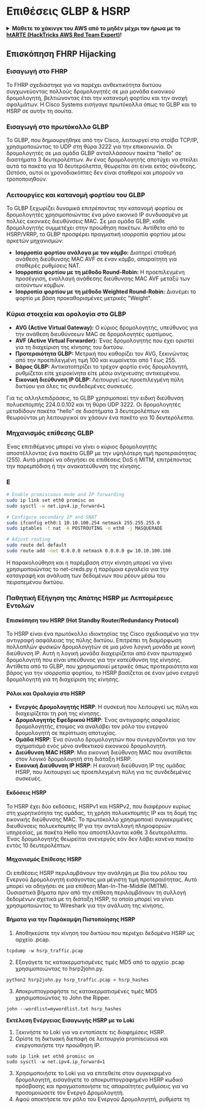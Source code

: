 # Επιθέσεις GLBP & HSRP

<details>

<summary><strong>Μάθετε το χάκινγκ του AWS από το μηδέν μέχρι τον ήρωα με το</strong> <a href="https://training.hacktricks.xyz/courses/arte"><strong>htARTE (HackTricks AWS Red Team Expert)</strong></a><strong>!</strong></summary>

Άλλοι τρόποι για να υποστηρίξετε το HackTricks:

* Αν θέλετε να δείτε την **εταιρεία σας να διαφημίζεται στο HackTricks** ή να **κατεβάσετε το HackTricks σε μορφή PDF** ελέγξτε τα [**ΣΧΕΔΙΑ ΣΥΝΔΡΟΜΗΣ**](https://github.com/sponsors/carlospolop)!
* Αποκτήστε το [**επίσημο PEASS & HackTricks swag**](https://peass.creator-spring.com)
* Ανακαλύψτε [**The PEASS Family**](https://opensea.io/collection/the-peass-family), τη συλλογή μας από αποκλειστικά [**NFTs**](https://opensea.io/collection/the-peass-family)
* **Εγγραφείτε στη** 💬 [**ομάδα Discord**](https://discord.gg/hRep4RUj7f) ή στη [**ομάδα telegram**](https://t.me/peass) ή **ακολουθήστε** μας στο **Twitter** 🐦 [**@hacktricks_live**](https://twitter.com/hacktricks_live)**.**
* **Μοιραστείτε τα χάκινγκ κόλπα σας υποβάλλοντας PRs στα** [**HackTricks**](https://github.com/carlospolop/hacktricks) και [**HackTricks Cloud**](https://github.com/carlospolop/hacktricks-cloud) αποθετήρια του github.

</details>


## Επισκόπηση FHRP Hijacking

### Εισαγωγή στο FHRP
Το FHRP σχεδιάστηκε για να παρέχει ανθεκτικότητα δικτύου συγχωνεύοντας πολλούς δρομολογητές σε μια μονάδα εικονικού δρομολογητή, βελτιώνοντας έτσι την κατανομή φορτίου και την ανοχή σφαλμάτων. Η Cisco Systems εισήγαγε πρωτόκολλα όπως το GLBP και το HSRP σε αυτήν τη σουίτα.

### Εισαγωγή στο πρωτόκολλο GLBP
Το GLBP, που δημιουργήθηκε από την Cisco, λειτουργεί στο στοίβα TCP/IP, χρησιμοποιώντας το UDP στη θύρα 3222 για την επικοινωνία. Οι δρομολογητές σε μια ομάδα GLBP ανταλλάσσουν πακέτα "hello" σε διαστήματα 3 δευτερολέπτων. Αν ένας δρομολογητής αποτύχει να στείλει αυτά τα πακέτα για 10 δευτερόλεπτα, θεωρείται ότι είναι εκτός σύνδεσης. Ωστόσο, αυτοί οι χρονοδιακόπτες δεν είναι σταθεροί και μπορούν να τροποποιηθούν.

### Λειτουργίες και κατανομή φορτίου του GLBP
Το GLBP ξεχωρίζει δυναμικά επιτρέποντας την κατανομή φορτίου σε δρομολογητές χρησιμοποιώντας ένα μόνο εικονικό IP συνδυασμένο με πολλές εικονικές διευθύνσεις MAC. Σε μια ομάδα GLBP, κάθε δρομολογητής συμμετέχει στην προώθηση πακέτων. Αντίθετα από το HSRP/VRRP, το GLBP προσφέρει πραγματική ισορροπία φορτίου μέσω αρκετών μηχανισμών:

- **Ισορροπία φορτίου ανάλογα με τον κόμβο:** Διατηρεί σταθερή ανάθεση διεύθυνσης MAC AVF σε έναν κόμβο, απαραίτητη για σταθερές ρυθμίσεις NAT.
- **Ισορροπία φορτίου με τη μέθοδο Round-Robin:** Η προεπιλεγμένη προσέγγιση, εναλλαγή ανάθεσης διεύθυνσης MAC AVF μεταξύ των αιτούντων κόμβων.
- **Ισορροπία φορτίου με τη μέθοδο Weighted Round-Robin:** Διανέμει το φορτίο με βάση προκαθορισμένες μετρικές "Weight".

### Κύρια στοιχεία και ορολογία στο GLBP
- **AVG (Active Virtual Gateway):** Ο κύριος δρομολογητής, υπεύθυνος για την ανάθεση διευθύνσεων MAC σε δρομολογητές ομοτίμους.
- **AVF (Active Virtual Forwarder):** Ένας δρομολογητής που έχει οριστεί για τη διαχείριση της κίνησης του δικτύου.
- **Προτεραιότητα GLBP:** Μετρική που καθορίζει τον AVG, ξεκινώντας από την προεπιλεγμένη τιμή 100 και κυμαίνεται από 1 έως 255.
- **Βάρος GLBP:** Αντικατοπτρίζει το τρέχον φορτίο ενός δρομολογητή, ρυθμίζεται είτε χειροκίνητα είτε μέσω ανίχνευσης αντικειμένου.
- **Εικονική διεύθυνση IP GLBP:** Λειτουργεί ως προεπιλεγμένη πύλη δικτύου για όλες τις συνδεδεμένες συσκευές.

Για τις αλληλεπιδράσεις, το GLBP χρησιμοποιεί την ειδική διεύθυνση πολυεκπομπής 224.0.0.102 και τη θύρα UDP 3222. Οι δρομολογητές μεταδίδουν πακέτα "hello" σε διαστήματα 3 δευτερολέπτων και θεωρούνται μη λειτουργικοί αν χάσουν ένα πακέτο για 10 δευτερόλεπτα.

### Μηχανισμός επίθεσης GLBP
Ένας επιτιθέμενος μπορεί να γίνει ο κύριος δρομολογητής αποστέλλοντας ένα πακέτο GLBP με την υψηλότερη τιμή προτεραιότητας (255). Αυτό μπορεί να οδηγήσει σε επιθέσεις DoS ή MITM, επιτρέποντας την παρεμπόδιση ή την ανακατεύθυνση της κίνησης.

### Ε
```bash
# Enable promiscuous mode and IP forwarding
sudo ip link set eth0 promisc on
sudo sysctl -w net.ipv4.ip_forward=1

# Configure secondary IP and SNAT
sudo ifconfig eth0:1 10.10.100.254 netmask 255.255.255.0
sudo iptables -t nat -A POSTROUTING -o eth0 -j MASQUERADE

# Adjust routing
sudo route del default
sudo route add -net 0.0.0.0 netmask 0.0.0.0 gw 10.10.100.100
```
Η παρακολούθηση και η παρέμβαση στην κίνηση μπορεί να γίνει χρησιμοποιώντας το net-creds.py ή παρόμοια εργαλεία για την καταγραφή και ανάλυση των δεδομένων που ρέουν μέσω του πειρατεμένου δικτύου.

### Παθητική Εξήγηση της Απάτης HSRP με Λεπτομέρειες Εντολών

#### Επισκόπηση του HSRP (Hot Standby Router/Redundancy Protocol)
Το HSRP είναι ένα πρωτόκολλο ιδιοκτησίας της Cisco σχεδιασμένο για την αντιγραφή ασφάλειας της πύλης δικτύου. Επιτρέπει τη διαμόρφωση πολλαπλών φυσικών δρομολογητών σε μια μόνο λογική μονάδα με κοινή διεύθυνση IP. Αυτή η λογική μονάδα διαχειρίζεται από έναν πρωταρχικό δρομολογητή που είναι υπεύθυνος για την κατεύθυνση της κίνησης. Αντίθετα από το GLBP, που χρησιμοποιεί μετρικές όπως προτεραιότητα και βάρος για την ισορροπία φορτίου, το HSRP βασίζεται σε έναν μόνο ενεργό δρομολογητή για τη διαχείριση της κίνησης.

#### Ρόλοι και Ορολογία στο HSRP
- **Ενεργός Δρομολογητής HSRP**: Η συσκευή που λειτουργεί ως πύλη και διαχειρίζεται τη ροή της κίνησης.
- **Δρομολογητής Εφεδρικού HSRP**: Ένας αντιγραφής ασφαλείας δρομολογητής, έτοιμος να αναλάβει τον ρόλο του ενεργού δρομολογητή σε περίπτωση αποτυχίας.
- **Ομάδα HSRP**: Ένα σύνολο δρομολογητών που συνεργάζονται για τον σχηματισμό ενός μόνο ανθεκτικού εικονικού δρομολογητή.
- **Διεύθυνση MAC HSRP**: Μια εικονική διεύθυνση MAC που ανατίθεται στον λογικό δρομολογητή στη διάταξη HSRP.
- **Εικονική Διεύθυνση IP HSRP**: Η εικονική διεύθυνση IP της ομάδας HSRP, που λειτουργεί ως προεπιλεγμένη πύλη για τις συνδεδεμένες συσκευές.

#### Εκδόσεις HSRP
Το HSRP έχει δύο εκδόσεις, HSRPv1 και HSRPv2, που διαφέρουν κυρίως στη χωρητικότητα της ομάδας, τη χρήση πολυεκπομπής IP και τη δομή της εικονικής διεύθυνσης MAC. Το πρωτόκολλο χρησιμοποιεί συγκεκριμένες διευθύνσεις πολυεκπομπής IP για την ανταλλαγή πληροφοριών υπηρεσίας, με πακέτα Hello που αποστέλλονται κάθε 3 δευτερόλεπτα. Ένας δρομολογητής θεωρείται ανενεργός εάν δεν λάβει κανένα πακέτο εντός 10 δευτερολέπτων.

#### Μηχανισμός Επίθεσης HSRP
Οι επιθέσεις HSRP περιλαμβάνουν την ανάληψη με βία του ρόλου του Ενεργού Δρομολογητή εισάγοντας μια μέγιστη τιμή προτεραιότητας. Αυτό μπορεί να οδηγήσει σε μια επίθεση Man-In-The-Middle (MITM). Ουσιαστικά βήματα πριν από την επίθεση περιλαμβάνουν τη συλλογή δεδομένων σχετικά με τη διάταξη HSRP, το οποίο μπορεί να γίνει χρησιμοποιώντας το Wireshark για την ανάλυση της κίνησης.

#### Βήματα για την Παράκαμψη Πιστοποίησης HSRP
1. Αποθηκεύστε την κίνηση του δικτύου που περιέχει δεδομένα HSRP ως αρχείο .pcap.
```shell
tcpdump -w hsrp_traffic.pcap
```
2. Εξαγάγετε τις κατακερματισμένες τιμές MD5 από το αρχείο .pcap χρησιμοποιώντας το hsrp2john.py.
```shell
python2 hsrp2john.py hsrp_traffic.pcap > hsrp_hashes
```
3. Αποκρυπτογραφήστε τις κατακερματισμένες τιμές MD5 χρησιμοποιώντας το John the Ripper.
```shell
john --wordlist=mywordlist.txt hsrp_hashes
```

**Εκτέλεση Ενέργειας Εισαγωγής HSRP με το Loki**

1. Ξεκινήστε το Loki για να εντοπίσετε τις διαφημίσεις HSRP.
2. Ορίστε τη δικτυακή διεπαφή σε λειτουργία promiscuous και ενεργοποιήστε την προώθηση IP.
```shell
sudo ip link set eth0 promisc on
sudo sysctl -w net.ipv4.ip_forward=1
```
3. Χρησιμοποιήστε το Loki για να επιτεθείτε στον συγκεκριμένο δρομολογητή, εισαγάγετε το αποκρυπτογραφημένο HSRP κωδικό πρόσβασης και πραγματοποιήστε τις απαραίτητες ρυθμίσεις για να προσομοιώσετε τον Ενεργό Δρομολογητή.
4. Αφού αποκτήσετε τον ρόλο του Ενεργού Δρομολογητή, ρυθμίστε τη
